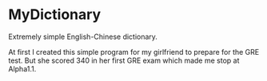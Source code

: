 # MyDictionary
Extremely simple English-Chinese dictionary. 

At first I created this simple program for my girlfriend to prepare for the GRE test. But she scored 340 in her first GRE exam which made me stop at Alpha1.1.
